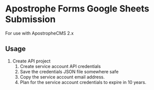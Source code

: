 # Apostrophe Forms Google Sheets Submission

For use with ApostropheCMS 2.x

## Usage
1. Create API project
   1. Create service account API credentials
   2. Save the credentials JSON file somewhere safe
   3. Copy the service account email address.
   4. Plan for the service account credentials to expire in 10 years.
